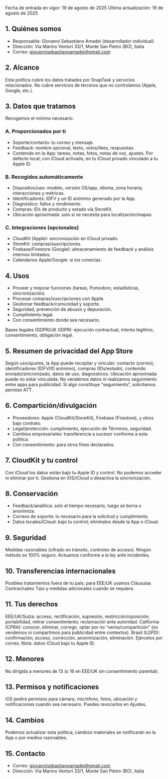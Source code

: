 Fecha de entrada en vigor: 19 de agosto de 2025
Última actualización: 19 de agosto de 2025

## 1. Quiénes somos
- Responsable: Giovanni Sebastiano Amadei (desarrollador individual)
- Dirección: Via Marino Venturi 33/1, Monte San Pietro (BO), Italia
- Correo: giovannisebastianoamadei@gmail.com

## 2. Alcance
Esta política cubre los datos tratados por SnapTask y servicios relacionados. No cubre servicios de terceros que no controlamos (Apple, Google, etc.).

## 3. Datos que tratamos
Recogemos el mínimo necesario.

### A. Proporcionados por ti
- Soporte/contacto: tu correo y mensaje.
- Feedback: nombre opcional, texto, votos/likes, respuestas.
- Contenido en la App: tareas, notas, fotos, notas de voz, ajustes. Por defecto local; con iCloud activado, en tu iCloud privado vinculado a tu Apple ID.

### B. Recogidos automáticamente
- Dispositivo/uso: modelo, versión OS/app, idioma, zona horaria, interacciones y métricas.
- Identificadores: IDFV y un ID anónimo generado por la App.
- Diagnóstico: fallos y rendimiento.
- Compras: IDs de producto y estado vía StoreKit.
- Ubicación aproximada: solo si se necesita para localización/mapas.

### C. Integraciones (opcionales)
- CloudKit (Apple): sincronización en iCloud privado.
- StoreKit: compras/suscripciones.
- Firebase/Firestore (Google): almacenamiento de feedback y análisis internos limitados.
- Calendarios Apple/Google: si los conectas.

## 4. Usos
- Proveer y mejorar funciones (tareas, Pomodoro, estadísticas, sincronización).
- Procesar compras/suscripciones con Apple.
- Gestionar feedback/comunidad y soporte.
- Seguridad, prevención de abusos y depuración.
- Cumplimiento legal.
- Con consentimiento donde sea necesario.

Bases legales (GDPR/UK GDPR): ejecución contractual, interés legítimo, consentimiento, obligación legal.

## 5. Resumen de privacidad del App Store
Según uso/ajustes, la App puede recopilar y vincular: contacto (correo), identificadores (IDFV/ID anónimo), compras (IDs/estado), contenido enviado/sincronizado, datos de uso, diagnósticos. Ubicación aproximada puede no estar vinculada. No vendemos datos ni realizamos seguimiento entre apps para publicidad. Si algo constituye “seguimiento”, solicitamos permiso ATT.

## 6. Compartición/divulgación
- Proveedores: Apple (CloudKit/StoreKit), Firebase (Firestore), y otros bajo contrato.
- Legal/protección: cumplimiento, ejecución de Términos, seguridad.
- Cambios empresariales: transferencia a sucesor conforme a esta política.
- Con consentimiento: para otros fines declarados.

## 7. CloudKit y tu control
Con iCloud los datos están bajo tu Apple ID y control. No podemos acceder ni eliminar por ti. Gestiona en iOS/iCloud o desactiva la sincronización.

## 8. Conservación
- Feedback/analítica: solo el tiempo necesario, luego se borra o anonimiza.
- Correos de soporte: lo necesario para la solicitud y cumplimiento.
- Datos locales/iCloud: bajo tu control; elimínalos desde la App o iCloud.

## 9. Seguridad
Medidas razonables (cifrado en tránsito, controles de acceso). Ningún método es 100% seguro. Actuamos conforme a la ley ante incidentes.

## 10. Transferencias internacionales
Posibles tratamientos fuera de tu país; para EEE/UK usamos Cláusulas Contractuales Tipo y medidas adicionales cuando se requiera.

## 11. Tus derechos
EEE/UK/Suiza: acceso, rectificación, supresión, restricción/oposición, portabilidad, retirar consentimiento; reclamación ante autoridad.
California (CPRA): conocer, eliminar, corregir, optar por no “venta/compartición” (no vendemos ni compartimos para publicidad entre contextos).
Brasil (LGPD): confirmación, acceso, corrección, anonimización, eliminación.
Ejércelos por correo. Nota: datos iCloud bajo tu Apple ID.

## 12. Menores
No dirigida a menores de 13 (o 16 en EEE/UK sin consentimiento parental).

## 13. Permisos y notificaciones
iOS pedirá permisos para cámara, micrófono, fotos, ubicación y notificaciones cuando sea necesario. Puedes revocarlos en Ajustes.

## 14. Cambios
Podemos actualizar esta política; cambios materiales se notificarán en la App o por medios razonables.

## 15. Contacto
- Correo: giovannisebastianoamadei@gmail.com
- Dirección: Via Marino Venturi 33/1, Monte San Pietro (BO), Italia